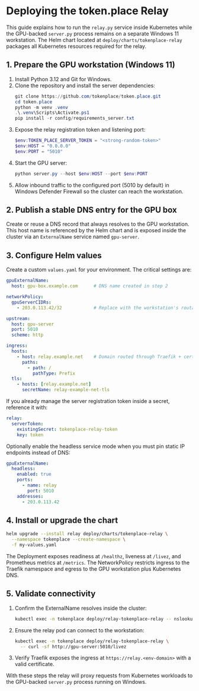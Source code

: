 # Deploying the token.place Relay

This guide explains how to run the `relay.py` service inside Kubernetes while the GPU-backed
`server.py` process remains on a separate Windows 11 workstation. The Helm chart located at
`deploy/charts/tokenplace-relay` packages all Kubernetes resources required for the relay.

## 1. Prepare the GPU workstation (Windows 11)

1. Install Python 3.12 and Git for Windows.
2. Clone the repository and install the server dependencies:
   ```powershell
   git clone https://github.com/tokenplace/token.place.git
   cd token.place
   python -m venv .venv
   .\.venv\Scripts\Activate.ps1
   pip install -r config/requirements_server.txt
   ```
3. Expose the relay registration token and listening port:
   ```powershell
   $env:TOKEN_PLACE_SERVER_TOKEN = "<strong-random-token>"
   $env:HOST = "0.0.0.0"
   $env:PORT = "5010"
   ```
4. Start the GPU server:
   ```powershell
   python server.py --host $env:HOST --port $env:PORT
   ```
5. Allow inbound traffic to the configured port (5010 by default) in Windows Defender
   Firewall so the cluster can reach the workstation.

## 2. Publish a stable DNS entry for the GPU box

Create or reuse a DNS record that always resolves to the GPU workstation. This host name is
referenced by the Helm chart and is exposed inside the cluster via an `ExternalName` service
named `gpu-server`.

## 3. Configure Helm values

Create a custom `values.yaml` for your environment. The critical settings are:

```yaml
gpuExternalName:
  host: gpu-box.example.com      # DNS name created in step 2

networkPolicy:
  gpuServerCIDRs:
    - 203.0.113.42/32            # Replace with the workstation's routable IP

upstream:
  host: gpu-server
  port: 5010
  scheme: http

ingress:
  hosts:
    - host: relay.example.net    # Domain routed through Traefik + cert-manager
      paths:
        - path: /
          pathType: Prefix
  tls:
    - hosts: [relay.example.net]
      secretName: relay-example-net-tls
```

If you already manage the server registration token inside a secret, reference it with:

```yaml
relay:
  serverToken:
    existingSecret: tokenplace-relay-token
    key: token
```

Optionally enable the headless service mode when you must pin static IP endpoints instead of
DNS:

```yaml
gpuExternalName:
  headless:
    enabled: true
    ports:
      - name: relay
        port: 5010
    addresses:
      - 203.0.113.42
```

## 4. Install or upgrade the chart

```bash
helm upgrade --install relay deploy/charts/tokenplace-relay \
  --namespace tokenplace --create-namespace \
  -f my-values.yaml
```

The Deployment exposes readiness at `/healthz`, liveness at `/livez`, and Prometheus metrics at
`/metrics`. The NetworkPolicy restricts ingress to the Traefik namespace and egress to the GPU
workstation plus Kubernetes DNS.

## 5. Validate connectivity

1. Confirm the ExternalName resolves inside the cluster:
   ```bash
   kubectl exec -n tokenplace deploy/relay-tokenplace-relay -- nslookup gpu-server
   ```
2. Ensure the relay pod can connect to the workstation:
   ```bash
   kubectl exec -n tokenplace deploy/relay-tokenplace-relay \
     -- curl -sf http://gpu-server:5010/livez
   ```
3. Verify Traefik exposes the ingress at `https://relay.<env-domain>` with a valid certificate.

With these steps the relay will proxy requests from Kubernetes workloads to the GPU-backed
`server.py` process running on Windows.
